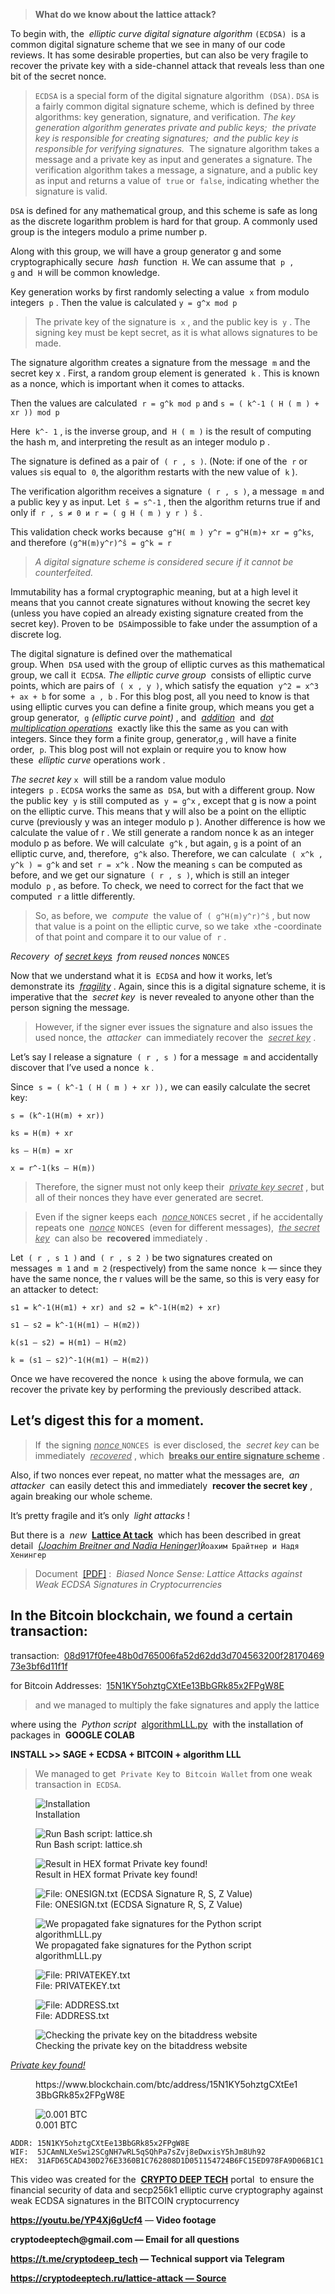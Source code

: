 		
<blockquote class="wp-block-quote"><p><strong>What do we know about the lattice attack?</strong></p></blockquote>



<p>To begin with, the&nbsp;&nbsp;<em>elliptic curve digital signature algorithm</em>&nbsp;<code>(ECDSA)</code>&nbsp;&nbsp;is a common digital signature scheme that we see in many of our code reviews.&nbsp;It has some desirable properties, but can also be very fragile to recover the private key with a side-channel attack that reveals less than one bit of the secret nonce.</p>



<blockquote class="wp-block-quote"><p><code>ECDSA</code>&nbsp;is a special form of the digital signature algorithm&nbsp;&nbsp;<code>(DSA)</code>.&nbsp;<code>DSA</code>&nbsp;is a fairly common digital signature scheme, which is defined by three algorithms: key generation, signature, and verification.&nbsp;<em>The key generation algorithm generates private and public keys;&nbsp;</em>&nbsp;<em>the private key is responsible for creating signatures;&nbsp;</em>&nbsp;<em>and the public key is responsible for verifying signatures.&nbsp;</em>&nbsp;The signature algorithm takes a message and a private key as input and generates a signature.&nbsp;The verification algorithm takes a message, a signature, and a public key as input and returns a value of&nbsp;&nbsp;<code>true</code>&nbsp;or&nbsp;&nbsp;<code>false</code>, indicating whether the signature is valid.</p></blockquote>



<p><code>DSA</code>&nbsp;is defined for any mathematical group, and this scheme is safe as long as the discrete logarithm problem is hard for that group.&nbsp;A commonly used group is the integers modulo a prime number p.</p>



<p>Along with this group, we will have a group generator g and some cryptographically secure&nbsp;&nbsp;<em>hash</em>&nbsp;&nbsp;function&nbsp;&nbsp;<code>H</code>.&nbsp;We can assume that&nbsp;&nbsp;<code>p , g</code>&nbsp;and&nbsp;&nbsp;<code>H</code>&nbsp;will be common knowledge.</p>



<p>Key generation works by first randomly selecting a value&nbsp;&nbsp;<code>x</code>&nbsp;from modulo integers&nbsp;&nbsp;<code>p</code>&nbsp;.&nbsp;Then the value is calculated&nbsp;<code>y = g^x mod p</code></p>



<blockquote class="wp-block-quote"><p>The private key of the signature is&nbsp;&nbsp;<code>x</code>&nbsp;, and the public key is&nbsp;&nbsp;<code>y</code>&nbsp;.&nbsp;The signing key must be kept secret, as it is what allows signatures to be made.</p></blockquote>



<p>The signature algorithm creates a signature from the message&nbsp;&nbsp;<code>m</code>&nbsp;and the secret key x .&nbsp;First, a random group element is generated&nbsp;&nbsp;<code>k</code>&nbsp;.&nbsp;This is known as a nonce, which is important when it comes to attacks.</p>



<p>Then the values ​​are calculated&nbsp;&nbsp;<code>r = g^k mod p</code>&nbsp;and&nbsp;<code>s = ( k^-1 ( H ( m ) + xr )) mod p</code></p>



<p>Here&nbsp;&nbsp;<code>k^- 1</code>&nbsp;, is the inverse group, and&nbsp;&nbsp;<code>H ( m )</code>&nbsp;is the result of computing the hash m, and interpreting the result as an integer modulo p .</p>



<p>The signature is defined as a pair of&nbsp;&nbsp;<code>( r , s )</code>.&nbsp;(Note: if one of the&nbsp;&nbsp;<code>r</code>&nbsp;or&nbsp; values&nbsp;<code>s</code>​​is equal to&nbsp;&nbsp;<code>0</code>, the algorithm restarts with the new value of&nbsp;&nbsp;<code>k</code>&nbsp;).</p>



<p>The verification algorithm receives a signature&nbsp;&nbsp;<code>( r , s )</code>, a message&nbsp;&nbsp;<code>m</code>&nbsp;and a public key y as input.&nbsp;Let&nbsp;&nbsp;<code>ŝ = s^-1</code>&nbsp;, then the algorithm returns true if and only if&nbsp;&nbsp;<code>r , s ≠ 0 и r = ( g H ( m ) y r ) ŝ</code>&nbsp;.</p>



<p>This validation check works because&nbsp;&nbsp;<code>g^H( m ) y^r = g^H(m)+ xr = g^ks</code>, and therefore&nbsp;<code>(g^H(m)y^r)^ŝ = g^k = r</code></p>



<blockquote class="wp-block-quote"><p><em>A digital signature scheme is considered secure if it cannot be counterfeited.</em></p></blockquote>



<p>Immutability has a formal cryptographic meaning, but at a high level it means that you cannot create signatures without knowing the secret key (unless you have copied an already existing signature created from the secret key).&nbsp;Proven to be&nbsp;&nbsp;<code>DSA</code>impossible to fake under the assumption of a discrete log.</p>



<p>The digital signature is defined over the mathematical group.&nbsp;When&nbsp;&nbsp;<code>DSA</code>&nbsp;used with the group of elliptic curves as this mathematical group, we call it&nbsp;&nbsp;<code>ECDSA</code>.&nbsp;<em>The elliptic curve group</em>&nbsp;&nbsp;consists of elliptic curve points, which are pairs of&nbsp;&nbsp;<code>( x , y )</code>, which satisfy the equation&nbsp;&nbsp;<code>y^2 = x^3 + ax + b</code>&nbsp;for some&nbsp;&nbsp;<code>a , b</code>&nbsp;.&nbsp;For this blog post, all you need to know is that using elliptic curves you can define a finite group, which means you get a group generator,&nbsp;&nbsp;<code>g</code>&nbsp;<em>(elliptic curve point)</em>&nbsp;, and&nbsp;&nbsp;<em><u>addition</u></em>&nbsp;&nbsp;and&nbsp;&nbsp;<em><u>dot multiplication operations</u></em>&nbsp;&nbsp;exactly like this the same as you can with integers.&nbsp;Since they form a finite group, generator,<code>g</code>&nbsp;, will have a finite order,&nbsp;&nbsp;<code>p</code>.&nbsp;This blog post will not explain or require you to know how these&nbsp;&nbsp;<em>elliptic curve</em>&nbsp;operations work .</p>



<p><em>The secret key</em>&nbsp;<code>x</code>&nbsp;&nbsp;will still be a random value modulo integers&nbsp;&nbsp;<code>p</code>&nbsp;.&nbsp;<code>ECDSA</code>&nbsp;works the same as&nbsp;&nbsp;<code>DSA</code>, but with a different group.&nbsp;Now the public key&nbsp;&nbsp;<code>y</code>&nbsp;is still computed as&nbsp;&nbsp;<code>y = g^x</code>&nbsp;, except that g is now a point on the elliptic curve.&nbsp;This means that y will also be a point on the elliptic curve (previously y was an integer modulo p ).&nbsp;Another difference is how we calculate the value of r .&nbsp;We still generate a random nonce k as an integer modulo p as before.&nbsp;We will calculate&nbsp;&nbsp;<code>g^k</code>&nbsp;, but again,&nbsp;<code>g</code>&nbsp;is a point of an elliptic curve, and, therefore,&nbsp;&nbsp;<code>g^k</code>&nbsp;also.&nbsp;Therefore, we can calculate&nbsp;&nbsp;<code>( x^k , y^k ) = g^k</code>&nbsp;and set&nbsp;&nbsp;<code>r = x^k</code>&nbsp;.&nbsp;Now the meaning&nbsp;<code>s</code>&nbsp;can be computed as before, and we get our signature&nbsp;&nbsp;<code>( r , s )</code>, which is still an integer modulo&nbsp;&nbsp;<code>p</code>&nbsp;, as before.&nbsp;To check, we need to correct for the fact that we computed&nbsp;&nbsp;<code>r</code>&nbsp;a little differently.</p>



<blockquote class="wp-block-quote"><p>So, as before, we&nbsp;&nbsp;<em>compute</em>&nbsp;&nbsp;the value of&nbsp;&nbsp;<code>( g^H(m)y^r)^ŝ</code>&nbsp;, but now that value is a point on the elliptic curve, so we take&nbsp;&nbsp;<code>x</code>the -coordinate of that point and compare it to our value of&nbsp;&nbsp;<code>r</code>&nbsp;.</p></blockquote>



<p><em>Recovery&nbsp; of&nbsp;<u>secret keys</u>&nbsp;&nbsp;from reused nonces&nbsp;</em><code>NONCES</code></p>



<p>Now that we understand what it is&nbsp;&nbsp;<code>ECDSA</code>&nbsp;and how it works, let’s demonstrate its&nbsp;&nbsp;<em><u>fragility</u></em>&nbsp;.&nbsp;Again, since this is a digital signature scheme, it is imperative that the&nbsp;&nbsp;<em>secret key</em>&nbsp;&nbsp;is never revealed to anyone other than the person signing the message.</p>



<blockquote class="wp-block-quote"><p>However, if the signer ever issues the signature and also issues the used nonce, the&nbsp;&nbsp;<em>attacker</em>&nbsp;&nbsp;can immediately recover the&nbsp;&nbsp;<em><u>secret key</u></em>&nbsp;.</p></blockquote>



<p>Let’s say I release a signature&nbsp;&nbsp;<code>( r , s )</code>&nbsp;for a message&nbsp;&nbsp;<code>m</code>&nbsp;and accidentally discover that I’ve used a nonce&nbsp;&nbsp;<code>k</code>&nbsp;.</p>



<p>Since&nbsp;&nbsp;<code>s = ( k^-1 ( H ( m ) + xr )),</code>&nbsp;we can easily calculate the secret key:</p>



<p><code>s = (k^-1(H(m) + xr))</code></p>



<p><code>ks = H(m) + xr</code></p>



<p><code>ks – H(m) = xr</code></p>



<p><code>x = r^-1(ks – H(m))</code></p>



<blockquote class="wp-block-quote"><p>Therefore, the signer must not only keep their&nbsp;&nbsp;<em><u>private key secret</u></em>&nbsp;, but all of their nonces they have ever generated are secret.</p></blockquote>



<blockquote class="wp-block-quote"><p>Even if the signer keeps each&nbsp;&nbsp;<em><u>nonce&nbsp;</u></em><code>NONCES</code>&nbsp;secret , if he accidentally repeats one&nbsp;&nbsp;<em><u>nonce</u></em>&nbsp;<code>NONCES</code>&nbsp;&nbsp;(even for different messages),&nbsp;&nbsp;<em><u>the secret key</u></em>&nbsp;&nbsp;can also be&nbsp;&nbsp;<strong>recovered</strong>&nbsp;immediately .</p></blockquote>



<p>Let&nbsp;&nbsp;<code>( r , s 1 )</code>&nbsp;and&nbsp;&nbsp;<code>( r , s 2 )</code>&nbsp;be two signatures created on messages&nbsp;&nbsp;<code>m 1</code>&nbsp;and&nbsp;&nbsp;<code>m 2</code>&nbsp;(respectively) from the same nonce&nbsp;&nbsp;<code>k</code>&nbsp;— since they have the same nonce, the r values ​​will be the same, so this is very easy for an attacker to detect:</p>



<p><code>s1 = k^-1(H(m1) + xr) and s2 = k^-1(H(m2) + xr)</code></p>



<p><code>s1 – s2 = k^-1(H(m1) – H(m2))</code></p>



<p><code>k(s1 – s2) = H(m1) – H(m2)</code></p>



<p><code>k = (s1 – s2)^-1(H(m1) – H(m2))</code></p>



<p>Once we have recovered the nonce&nbsp;&nbsp;<code>k</code>&nbsp;using the above formula, we can recover the private key by performing the previously described attack.</p>



<h2>Let’s digest this for a moment.</h2>



<blockquote class="wp-block-quote"><p>If&nbsp; the signing&nbsp;<em><u>nonce&nbsp;</u></em><code>NONCES</code>&nbsp;&nbsp;is ever disclosed, the&nbsp;&nbsp;<em>secret key</em>&nbsp;can be immediately&nbsp;&nbsp;<em><u>recovered</u></em>&nbsp;, which&nbsp;&nbsp;<strong><u>breaks our entire signature scheme</u></strong>&nbsp;.</p></blockquote>



<p>Also, if two nonces ever repeat, no matter what the messages are,&nbsp;&nbsp;<em>an attacker</em>&nbsp;&nbsp;can easily detect this and immediately&nbsp;&nbsp;<strong>recover the secret key</strong>&nbsp;, again breaking our whole scheme.</p>



<p>It’s pretty fragile and it’s only&nbsp;&nbsp;<em>light attacks</em>&nbsp;!</p>



<p>But there is a&nbsp;&nbsp;<em>new&nbsp;</em>&nbsp;<strong><a href="https://youtu.be/YP4Xj6gUcf4" target="_blank" rel="noreferrer noopener">Lattice At&nbsp;</a></strong><a href="https://youtu.be/YP4Xj6gUcf4"><strong>tack</strong></a>&nbsp;&nbsp;which has been described in great detail&nbsp;&nbsp;<a href="https://youtu.be/YP4Xj6gUcf4" target="_blank" rel="noreferrer noopener"><em>(Joachim Breitner and Nadia Heninger)</em></a><code>Йоахим Брайтнер и Надя Хенингер</code></p>



<blockquote class="wp-block-quote"><p>Document&nbsp;&nbsp;<a href="https://eprint.iacr.org/2019/023.pdf" target="_blank" rel="noreferrer noopener">[PDF]</a>&nbsp;:&nbsp;&nbsp;<em>Biased Nonce Sense: Lattice Attacks against Weak ECDSA Signatures in Cryptocurrencies</em></p></blockquote>



<h2>In the Bitcoin blockchain, we found a certain transaction:</h2>



<p>transaction:&nbsp;&nbsp;<a href="https://www.blockchain.com/btc/tx/08d917f0fee48b0d765006fa52d62dd3d704563200f2817046973e3bf6d11f1f" target="_blank" rel="noreferrer noopener">08d917f0fee48b0d765006fa52d62dd3d704563200f2817046973e3bf6d11f1f</a></p>



<p>for Bitcoin Addresses:&nbsp;&nbsp;<a href="https://www.blockchain.com/btc/address/15N1KY5ohztgCXtEe13BbGRk85x2FPgW8E" target="_blank" rel="noreferrer noopener">15N1KY5ohztgCXtEe13BbGRk85x2FPgW8E</a></p>



<blockquote class="wp-block-quote"><p>and we managed to multiply the fake signatures and apply the lattice</p></blockquote>



<p>where using the&nbsp;&nbsp;<em>Python script&nbsp;</em>&nbsp;<a href="https://youtu.be/YP4Xj6gUcf4" target="_blank" rel="noreferrer noopener">algorithmLLL.py</a>&nbsp;&nbsp;with the installation of packages in&nbsp;&nbsp;<strong>GOOGLE COLAB</strong></p>



<p><strong>INSTALL &gt;&gt; SAGE + ECDSA + BITCOIN + algorithm LLL</strong></p>



<blockquote class="wp-block-quote"><p>We managed to get&nbsp;&nbsp;<code>Private Key</code>&nbsp;to&nbsp;&nbsp;<code>Bitcoin Wallet</code>&nbsp;from one weak transaction in&nbsp;&nbsp;<code>ECDSA</code>.</p></blockquote>



<figure class="wp-block-image"><img src="./With the help of Lattice Attack, we received a Private Key to BITCOIN_files/77737e84bb453449fd6956a39c4eb195.png" alt="Installation" title="Installation"><figcaption>Installation</figcaption></figure>



<figure class="wp-block-image"><img src="./With the help of Lattice Attack, we received a Private Key to BITCOIN_files/ae20b37475bfff1ce38f81cc206a93f3.png" alt="Run Bash script: lattice.sh" title="Run Bash script: lattice.sh"><figcaption>Run Bash script: lattice.sh</figcaption></figure>



<figure class="wp-block-image"><img src="./With the help of Lattice Attack, we received a Private Key to BITCOIN_files/72289e9dab54d5aa568438a94a4c90a6.png" alt="Result in HEX format Private key found!" title="Result in HEX format Private key found!"><figcaption>Result in HEX format Private key found!</figcaption></figure>



<figure class="wp-block-image"><img src="./With the help of Lattice Attack, we received a Private Key to BITCOIN_files/46921784bb73f1218ded9e16bc0f8abd.png" alt="File: ONESIGN.txt (ECDSA Signature R, S, Z Value)" title="File: ONESIGN.txt (ECDSA Signature R, S, Z Value)"><figcaption>File: ONESIGN.txt (ECDSA Signature R, S, Z Value)</figcaption></figure>



<figure class="wp-block-image"><img src="./With the help of Lattice Attack, we received a Private Key to BITCOIN_files/8cbe22f9cd364064a8e005ac8ea4e99e.png" alt="We propagated fake signatures for the Python script algorithmLLL.py" title="We propagated fake signatures for the Python script algorithmLLL.py"><figcaption>We propagated fake signatures for the Python script algorithmLLL.py</figcaption></figure>



<figure class="wp-block-image"><img src="./With the help of Lattice Attack, we received a Private Key to BITCOIN_files/83f750d81ba83309039189495a10680a.png" alt="File: PRIVATEKEY.txt" title="File: PRIVATEKEY.txt"><figcaption>File: PRIVATEKEY.txt</figcaption></figure>



<figure class="wp-block-image"><img src="./With the help of Lattice Attack, we received a Private Key to BITCOIN_files/2029821051232d8a95744863eaa65049.png" alt="File: ADDRESS.txt" title="File: ADDRESS.txt"><figcaption>File: ADDRESS.txt</figcaption></figure>



<figure class="wp-block-image"><img src="./With the help of Lattice Attack, we received a Private Key to BITCOIN_files/4ce93fdd168a7acc734929d342c8949c.png" alt="Checking the private key on the bitaddress website" title="Checking the private key on the bitaddress website"><figcaption>Checking the private key on the bitaddress website</figcaption></figure>



<p><em><u>Private key found!</u></em></p>



<figure class="wp-block-embed"><div class="wp-block-embed__wrapper">
https://www.blockchain.com/btc/address/15N1KY5ohztgCXtEe13BbGRk85x2FPgW8E
</div></figure>



<figure class="wp-block-image"><img src="./With the help of Lattice Attack, we received a Private Key to BITCOIN_files/00cbe70723846c402c4da47bcb6d47b3.png" alt="0.001 BTC" title="0.001 BTC"><figcaption>0.001 BTC</figcaption></figure>



<pre class="wp-block-code"><code>ADDR: 15N1KY5ohztgCXtEe13BbGRk85x2FPgW8E
WIF:  5JCAmNLXeSwi2SCgNH7wRL5qSQhPa7sZvj8eDwxisY5hJm8Uh92
HEX:  31AFD65CAD430D276E3360B1C762808D1D051154724B6FC15ED978FA9D06B1C1 </code></pre>



<p>This video was created for the&nbsp;&nbsp;<a href="https://cryptodeep.ru/lattice-attack" target="_blank" rel="noreferrer noopener"><strong>CRYPTO DEEP TECH</strong></a>&nbsp;portal &nbsp;to ensure the financial security of data and secp256k1 elliptic curve cryptography against weak ECDSA signatures in the BITCOIN cryptocurrency</p>



<p><strong><a href="https://youtu.be/YP4Xj6gUcf4" target="_blank" rel="noreferrer noopener">https://youtu.be/YP4Xj6gUcf4</a></strong>&nbsp;—<strong>&nbsp;Video footage</strong></p>



<p><strong>cryptodeeptech@gmail.com — Email for all questions</strong></p>



<p><strong><a href="https://t.me/cryptodeep_tech" target="_blank" rel="noreferrer noopener">https://t.me/cryptodeep_tech</a>&nbsp;— Technical support via Telegram</strong></p>



<p><a href="https://cryptodeeptech.ru/lattice-attack"><strong>https://cryptodeeptech.ru/lattice-attack — Source</strong></a></p>
	</div><!-- .entry-content -->
